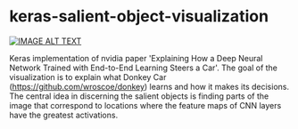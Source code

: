 # keras-salient-object-visualization
[![IMAGE ALT TEXT](https://img.youtube.com/vi/bgGEonerPiw/0.jpg)](https://youtu.be/bgGEonerPiw "Donkey car network visualization based on Nvidia paper")

Keras implementation of nvidia paper 'Explaining How a Deep Neural Network Trained with End-to-End Learning Steers a Car'.
The goal of the visualization is to explain what Donkey Car (https://github.com/wroscoe/donkey) learns and how it makes its decisions. The central idea in discerning the salient objects is finding parts of the image that correspond to
locations where the feature maps of CNN layers have the greatest activations.
